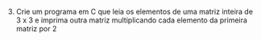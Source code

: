 3) Crie um programa em C que leia os elementos de uma matriz inteira de 3 x 3 e
imprima outra matriz multiplicando cada elemento da primeira matriz por 2